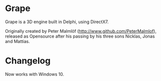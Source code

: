 # Grape

Grape is a 3D engine built in Delphi, using DirectX7. 

Originally created by Peter Malmlöf (http://www.github.com/PeterMalmlof), released as Opensource after his passing by his three sons Nicklas, Jonas and Mattias.

# Changelog

Now works with Windows 10.
